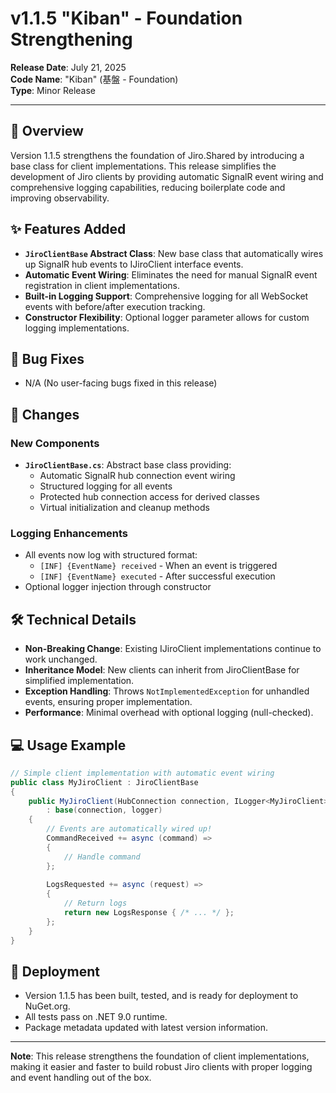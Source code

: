 # v1.1.5 "Kiban" - Foundation Strengthening

**Release Date**: July 21, 2025  
**Code Name**: "Kiban" (基盤 - Foundation)  
**Type**: Minor Release  

---

## 🎯 Overview

Version 1.1.5 strengthens the foundation of Jiro.Shared by introducing a base class for client implementations. This release simplifies the development of Jiro clients by providing automatic SignalR event wiring and comprehensive logging capabilities, reducing boilerplate code and improving observability.

## ✨ Features Added

- **`JiroClientBase` Abstract Class**: New base class that automatically wires up SignalR hub events to IJiroClient interface events.
- **Automatic Event Wiring**: Eliminates the need for manual SignalR event registration in client implementations.
- **Built-in Logging Support**: Comprehensive logging for all WebSocket events with before/after execution tracking.
- **Constructor Flexibility**: Optional logger parameter allows for custom logging implementations.

## 🐛 Bug Fixes

- N/A (No user-facing bugs fixed in this release)

## 🔄 Changes

### New Components

- **`JiroClientBase.cs`**: Abstract base class providing:
  - Automatic SignalR hub connection event wiring
  - Structured logging for all events
  - Protected hub connection access for derived classes
  - Virtual initialization and cleanup methods

### Logging Enhancements

- All events now log with structured format:
  - `[INF] {EventName} received` - When an event is triggered
  - `[INF] {EventName} executed` - After successful execution
- Optional logger injection through constructor

## 🛠️ Technical Details

- **Non-Breaking Change**: Existing IJiroClient implementations continue to work unchanged.
- **Inheritance Model**: New clients can inherit from JiroClientBase for simplified implementation.
- **Exception Handling**: Throws `NotImplementedException` for unhandled events, ensuring proper implementation.
- **Performance**: Minimal overhead with optional logging (null-checked).

## 💻 Usage Example

```csharp
// Simple client implementation with automatic event wiring
public class MyJiroClient : JiroClientBase
{
    public MyJiroClient(HubConnection connection, ILogger<MyJiroClient> logger) 
        : base(connection, logger)
    {
        // Events are automatically wired up!
        CommandReceived += async (command) => 
        {
            // Handle command
        };
        
        LogsRequested += async (request) => 
        {
            // Return logs
            return new LogsResponse { /* ... */ };
        };
    }
}
```

## 🚀 Deployment

- Version 1.1.5 has been built, tested, and is ready for deployment to NuGet.org.
- All tests pass on .NET 9.0 runtime.
- Package metadata updated with latest version information.

---

**Note**: This release strengthens the foundation of client implementations, making it easier and faster to build robust Jiro clients with proper logging and event handling out of the box.
